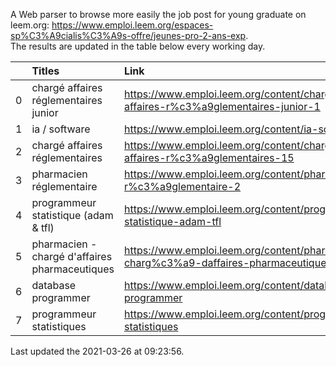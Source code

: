 A Web parser to browse more easily the job post for young graduate on leem.org: https://www.emploi.leem.org/espaces-sp%C3%A9cialis%C3%A9s-offre/jeunes-pro-2-ans-exp.  
The results are updated in the table below every working day.  


|    | Titles                                         | Link                                                                                  |   Department |   Consulted |
|---:|:-----------------------------------------------|:--------------------------------------------------------------------------------------|-------------:|------------:|
|  0 | chargé affaires réglementaires junior          | https://www.emploi.leem.org/content/charg%c3%a9-affaires-r%c3%a9glementaires-junior-1 |           75 |          38 |
|  1 | ia / software                                  | https://www.emploi.leem.org/content/ia-software                                       |           75 |        1293 |
|  2 | chargé affaires réglementaires                 | https://www.emploi.leem.org/content/charg%c3%a9-affaires-r%c3%a9glementaires-15       |           75 |          44 |
|  3 | pharmacien réglementaire                       | https://www.emploi.leem.org/content/pharmacien-r%c3%a9glementaire-2                   |           75 |        1249 |
|  4 | programmeur statistique (adam & tfl)           | https://www.emploi.leem.org/content/programmeur-statistique-adam-tfl                  |           92 |          97 |
|  5 | pharmacien - chargé d'affaires pharmaceutiques | https://www.emploi.leem.org/content/pharmacien-charg%c3%a9-daffaires-pharmaceutiques  |           91 |         149 |
|  6 | database programmer                            | https://www.emploi.leem.org/content/database-programmer                               |           92 |        2709 |
|  7 | programmeur statistiques                       | https://www.emploi.leem.org/content/programmeur-statistiques                          |           92 |        3109 |
  
Last updated the 2021-03-26 at 09:23:56.

